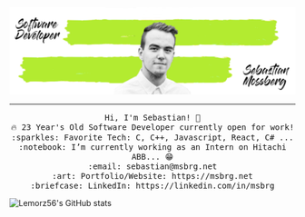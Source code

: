 <img src="https://raw.githubusercontent.com/Lemorz56/Lemorz56/master/banner-git.png"/>
 <hr></hr>
<p align="center">
  <samp>
    Hi, I'm Sebastian! 👋 <br>
    🔥 23 Year's Old Software Developer currently open for work!  <br>
    :sparkles: Favorite Tech: C, C++, Javascript, React, C# ... <br>
    :notebook: I’m currently working as an Intern on Hitachi ABB... 😁 <br>
    :email:	sebastian@msbrg.net <br>
    :art: Portfolio/Website: https://msbrg.net <br>
    :briefcase: LinkedIn: https://linkedin.com/in/msbrg <br>
  </samp>
</p>

![Lemorz56's GitHub stats](https://github-readme-stats.vercel.app/api?username=Lemorz56&show_icons=true&theme=synthwave)
